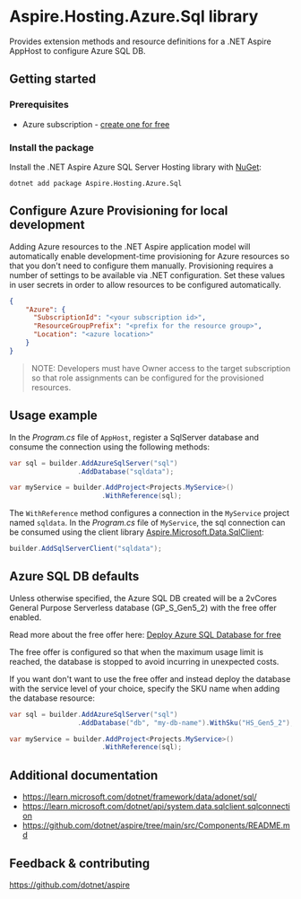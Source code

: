 # Aspire.Hosting.Azure.Sql library

Provides extension methods and resource definitions for a .NET Aspire AppHost to configure Azure SQL DB.

## Getting started

### Prerequisites

- Azure subscription - [create one for free](https://azure.microsoft.com/free/)

### Install the package

Install the .NET Aspire Azure SQL Server Hosting library with [NuGet](https://www.nuget.org):

```dotnetcli
dotnet add package Aspire.Hosting.Azure.Sql
```

## Configure Azure Provisioning for local development

Adding Azure resources to the .NET Aspire application model will automatically enable development-time provisioning
for Azure resources so that you don't need to configure them manually. Provisioning requires a number of settings
to be available via .NET configuration. Set these values in user secrets in order to allow resources to be configured
automatically.

```json
{
    "Azure": {
      "SubscriptionId": "<your subscription id>",
      "ResourceGroupPrefix": "<prefix for the resource group>",
      "Location": "<azure location>"
    }
}
```

> NOTE: Developers must have Owner access to the target subscription so that role assignments
> can be configured for the provisioned resources.

## Usage example

In the _Program.cs_ file of `AppHost`, register a SqlServer database and consume the connection using the following methods:

```csharp
var sql = builder.AddAzureSqlServer("sql")
                 .AddDatabase("sqldata");

var myService = builder.AddProject<Projects.MyService>()
                       .WithReference(sql);
```

The `WithReference` method configures a connection in the `MyService` project named `sqldata`. In the _Program.cs_ file of `MyService`, the sql connection can be consumed using the client library [Aspire.Microsoft.Data.SqlClient](https://www.nuget.org/packages/Aspire.Microsoft.Data.SqlClient):

```csharp
builder.AddSqlServerClient("sqldata");
```

## Azure SQL DB defaults

Unless otherwise specified, the Azure SQL DB created will be a 2vCores General Purpose Serverless database (GP_S_Gen5_2) with the free offer enabled.

Read more about the free offer here: [Deploy Azure SQL Database for free](https://learn.microsoft.com/azure/azure-sql/database/free-offer?view=azuresql)

The free offer is configured so that when the maximum usage limit is reached, the database is stopped to avoid incurring in unexpected costs.

If you want don't want to use the free offer and instead deploy the database with the service level of your choice, specify the SKU name when adding the database resource:

```csharp
var sql = builder.AddAzureSqlServer("sql")
                 .AddDatabase("db", "my-db-name").WithSku("HS_Gen5_2");

var myService = builder.AddProject<Projects.MyService>()
                       .WithReference(sql);
```

## Additional documentation

* https://learn.microsoft.com/dotnet/framework/data/adonet/sql/
* https://learn.microsoft.com/dotnet/api/system.data.sqlclient.sqlconnection
* https://github.com/dotnet/aspire/tree/main/src/Components/README.md

## Feedback & contributing

https://github.com/dotnet/aspire
